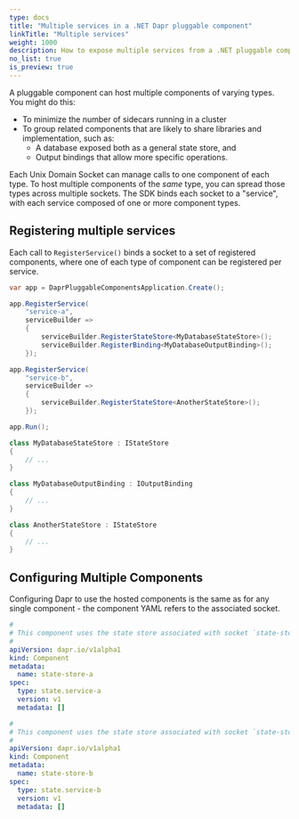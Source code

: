 ```yaml
---
type: docs
title: "Multiple services in a .NET Dapr pluggable component"
linkTitle: "Multiple services"
weight: 1000
description: How to expose multiple services from a .NET pluggable component
no_list: true
is_preview: true
---
```


A pluggable component can host multiple components of varying types. You might do this:
- To minimize the number of sidecars running in a cluster
- To group related components that are likely to share libraries and implementation, such as:
   - A database exposed both as a general state store, and
   - Output bindings that allow more specific operations.

Each Unix Domain Socket can manage calls to one component of each type. To host multiple components of the _same_ type, you can spread those types across multiple sockets. The SDK binds each socket to a "service", with each service composed of one or more component types.

## Registering multiple services

Each call to `RegisterService()` binds a socket to a set of registered components, where one of each type of component can be registered per service.

```csharp
var app = DaprPluggableComponentsApplication.Create();

app.RegisterService(
    "service-a",
    serviceBuilder =>
    {
        serviceBuilder.RegisterStateStore<MyDatabaseStateStore>();
        serviceBuilder.RegisterBinding<MyDatabaseOutputBinding>();
    });

app.RegisterService(
    "service-b",
    serviceBuilder =>
    {
        serviceBuilder.RegisterStateStore<AnotherStateStore>();
    });

app.Run();

class MyDatabaseStateStore : IStateStore
{
    // ...
}

class MyDatabaseOutputBinding : IOutputBinding
{
    // ...
}

class AnotherStateStore : IStateStore
{
    // ...
}
```

## Configuring Multiple Components

Configuring Dapr to use the hosted components is the same as for any single component - the component YAML refers to the associated socket.

```yaml
#
# This component uses the state store associated with socket `state-store-a`
#
apiVersion: dapr.io/v1alpha1
kind: Component
metadata:
  name: state-store-a
spec:
  type: state.service-a
  version: v1
  metadata: []
```

```yaml
#
# This component uses the state store associated with socket `state-store-b`
#
apiVersion: dapr.io/v1alpha1
kind: Component
metadata:
  name: state-store-b
spec:
  type: state.service-b
  version: v1
  metadata: []
```
